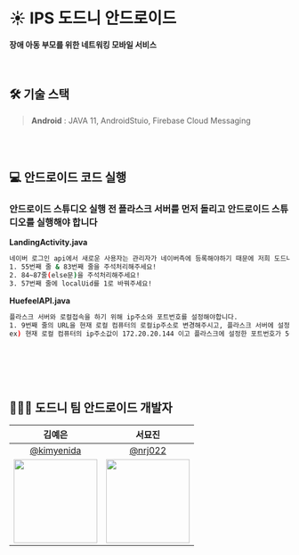 # ☀ IPS 도드니 안드로이드
**장애 아동 부모를 위한 네트워킹 모바일 서비스**<br/>
<br/><br/>

## 🛠 기술 스택
> **Android** : JAVA 11, AndroidStuio, Firebase Cloud Messaging<br/>

<br/><br/>

## 💻 안드로이드 코드 실행
### 안드로이드 스튜디오 실행 전 플라스크 서버를 먼저 돌리고 안드로이드 스튜디오를 실행해야 합니다
**LandingActivity.java**

```bash
네이버 로그인 api에서 새로운 사용자는 관리자가 네이버측에 등록해야하기 때문에 저희 도드니 팀원 중 한명의 아이디로 접속하는 방법입니다
1. 55번째 줄 & 83번째 줄을 주석처리해주세요!
2. 84~87줄(else문)을 주석처리해주세요!
3. 57번째 줄에 localUid를 1로 바꿔주세요!
```

**HuefeelAPI.java**

```bash
플라스크 서버와 로컬접속을 하기 위해 ip주소와 포트번호를 설정해야합니다.
1. 9번째 줄의 URL을 현재 로컬 컴퓨터의 로컬ip주소로 변경해주시고, 플라스크 서버에 설정한 포트번호로 수정해주세요
ex) 현재 로컬 컴퓨터의 ip주소값이 172.20.20.144 이고 플라스크에 설정한 포트번호가 5000번이라면 URL = "http://172.20.20.144:5000"
```
<br/>


<br/><br/>

## 👩🏻‍💻 도드니 팀 안드로이드 개발자 
| 김예은 | 서묘진 |
| :-: | :-: |
| [@kimyenida](https://github.com/kimyenida) | [@nrj022](https://github.com/nrj022) |
|<img src="https://github.com/kimyenida.png" style="width:150px; height:150px;">|<img src="https://github.com/nrj022.png" style="width:150px; height:150px;">|
